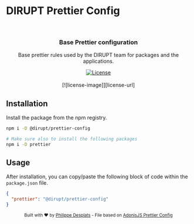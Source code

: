 # DIRUPT Prettier Config

<br />

<div align="center">
  <h3>Base Prettier configuration</h3>
  <p>
    Base prettier rules used by the DIRUPT team for packages and the applications.
  </p>
  <a href="[License]">
    <img src="[License-Image]" alt="License" />
  </a>
</div>

<br />

<div align="center">
[![license-image]][license-url]
</div>

## Installation

Install the package from the npm registry.

```sh
npm i -D @dirupt/prettier-config

# Make sure also to install the following packages
npm i -D prettier
```

## Usage

After installation, you can copy/paste the following block of code within the `package.json` file.

```json
{
  "prettier": "@dirupt/prettier-config"
}
```

<div align="center">
  <sub>Built with ❤︎ by <a href="https://github.com/philippe-desplats">Philippe Desplats</a> - File based on <a href="https://github.com/adonisjs/prettier-config">AdonisJS Prettier Config</a></sub>
</div>

[license-url]: LICENSE.md
[license-image]: https://img.shields.io/github/license/dirupt-agency/prettier-config